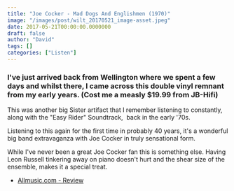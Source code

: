 ```yaml
---
title: "Joe Cocker - Mad Dogs And Englishmen (1970)"
image: "/images/post/wilt_20170521_image-asset.jpeg"
date: 2017-05-21T00:00:00.0000000
draft: false
author: "David"
tags: []
categories: ["Listen"]
---
```

### I've just arrived back from Wellington where we spent a few days and whilst there, I came across this double vinyl remnant from my early years. (Cost me a measly $19.99 from JB-Hifi)

 This was another big Sister artifact that I remember listening to constantly, along with the "Easy Rider" Soundtrack,  back in the early '70s.

 Listening to this again for the first time in probably 40 years, it's a wonderful big band extravaganza with Joe Cocker in truly sensational form.

 While I've never been a great Joe Cocker fan this is something else. Having Leon Russell tinkering away on piano doesn't hurt and the shear size of the ensemble, makes it a special treat. 

-  [Allmusic.com - Review](http://www.allmusic.com/album/mad-dogs-englishmen-mw0000679117)